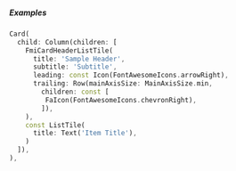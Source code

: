 ##### Examples

```dart                                   
Card(
  child: Column(children: [
    FmiCardHeaderListTile(
      title: 'Sample Header',
      subtitle: 'Subtitle',
      leading: const Icon(FontAwesomeIcons.arrowRight),
      trailing: Row(mainAxisSize: MainAxisSize.min, 
        children: const [
         FaIcon(FontAwesomeIcons.chevronRight),
        ]),
    ),
    const ListTile(
      title: Text('Item Title'),
    )
  ]),
),
```

`  `
  

